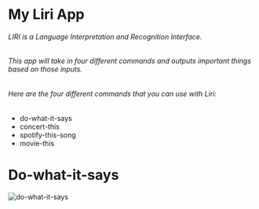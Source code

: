 # My Liri App
###### LIRI is a Language Interpretation and Recognition Interface.
###### This app will take in four different commands and outputs important things based on those inputs.
###### Here are the four different commands that you can use with Liri:
* do-what-it-says
* concert-this
* spotify-this-song
* movie-this
# Do-what-it-says
![do-what-it-says](../master/images/do-what-it-says.png)
